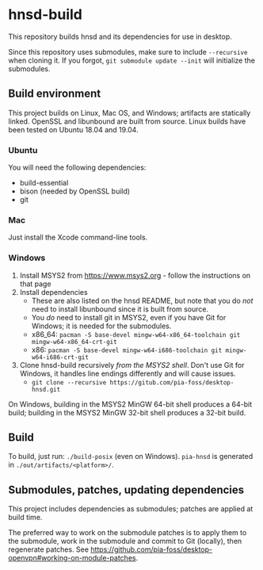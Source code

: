 # hnsd-build

This repository builds hnsd and its dependencies for use in desktop.

Since this repository uses submodules, make sure to include `--recursive` when cloning it.  If you forgot, `git submodule update --init` will initialize the submodules.

## Build environment

This project builds on Linux, Mac OS, and Windows; artifacts are statically linked.  OpenSSL and libunbound are built from source.  Linux builds have been tested on Ubuntu 18.04 and 19.04.

### Ubuntu

You will need the following dependencies:
* build-essential
* bison (needed by OpenSSL build)
* git

### Mac

Just install the Xcode command-line tools.

### Windows

1. Install MSYS2 from https://www.msys2.org - follow the instructions on that page
2. Install dependencies
   - These are also listed on the hnsd README, but note that you do _not_ need to install libunbound since it is built from source.
   - You _do_ need to install git in MSYS2, even if you have Git for Windows; it is needed for the submodules.
   - x86_64: `pacman -S base-devel mingw-w64-x86_64-toolchain git mingw-w64-x86_64-crt-git`
   - x86: `pacman -S base-devel mingw-w64-i686-toolchain git mingw-w64-i686-crt-git`
3. Clone hnsd-build recursively _from the MSYS2 shell_.  Don't use Git for Windows, it handles line endings differently and will cause issues.
   - `git clone --recursive https://gitub.com/pia-foss/desktop-hnsd.git`

On Windows, building in the MSYS2 MinGW 64-bit shell produces a 64-bit build; building in the MSYS2 MinGW 32-bit shell produces a 32-bit build.

## Build

To build, just run: `./build-posix` (even on Windows).  `pia-hnsd` is generated in `./out/artifacts/<platform>/`.

## Submodules, patches, updating dependencies

This project includes dependencies as submodules; patches are applied at build time.

The preferred way to work on the submodule patches is to apply them to the submodule, work in the submodule and commit to Git (locally), then regenerate patches.  See https://github.com/pia-foss/desktop-openvpn#working-on-module-patches.
